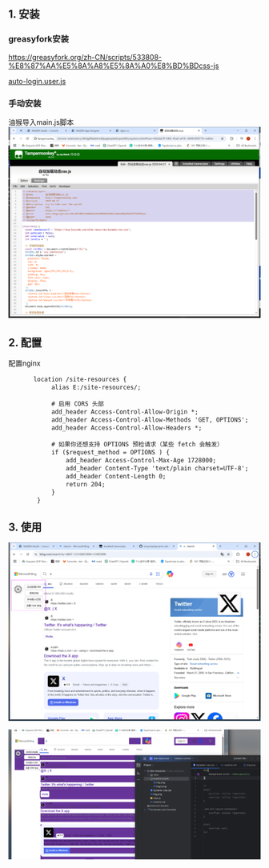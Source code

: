 ## 1. 安装
### greasyfork安装
https://greasyfork.org/zh-CN/scripts/533808-%E8%87%AA%E5%8A%A8%E5%8A%A0%E8%BD%BDcss-js

[auto-login.user.js](./auto-login.user.js)
### 手动安装
油猴导入main.js脚本
![img.png](readme.assets/img.png)

## 2. 配置
配置nginx
```nginx
       location /site-resources {
            alias E:/site-resources/;

            # 启用 CORS 头部
            add_header Access-Control-Allow-Origin *;
            add_header Access-Control-Allow-Methods 'GET, OPTIONS';
            add_header Access-Control-Allow-Headers *;

            # 如果你还想支持 OPTIONS 预检请求（某些 fetch 会触发）
            if ($request_method = OPTIONS ) {
                add_header Access-Control-Max-Age 1728000;
                add_header Content-Type 'text/plain charset=UTF-8';
                add_header Content-Length 0;
                return 204;
            }
        }
```

## 3. 使用
![img.png](readme.assets/img2.png)

![img_1.png](readme.assets/img3.png)